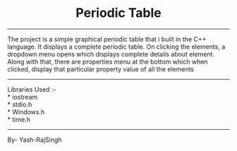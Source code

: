<h1 align="center"> Periodic Table</h1>
<hr>
The project is a simple graphical periodic table that i built in the C++ language. It displays a complete periodic table. On clicking the elements, a dropdown menu opens which displays complete details about element. Along with that, there are properties menu at the bottom which when clicked, display that particular property value of all the elements
<hr>
Libraries Used :-<br>
* iostream   <br>
* stdio.h<br>
* Windows.h<br>
* time.h<br>
<hr>
By- Yash-RajSingh
